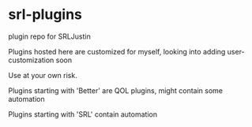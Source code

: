 # srl-plugins
plugin repo for SRLJustin

Plugins hosted here are customized for myself, looking into adding user-customization soon 

Use at your own risk.

Plugins starting with 'Better' are QOL plugins, might contain some automation

Plugins starting with 'SRL' contain automation

